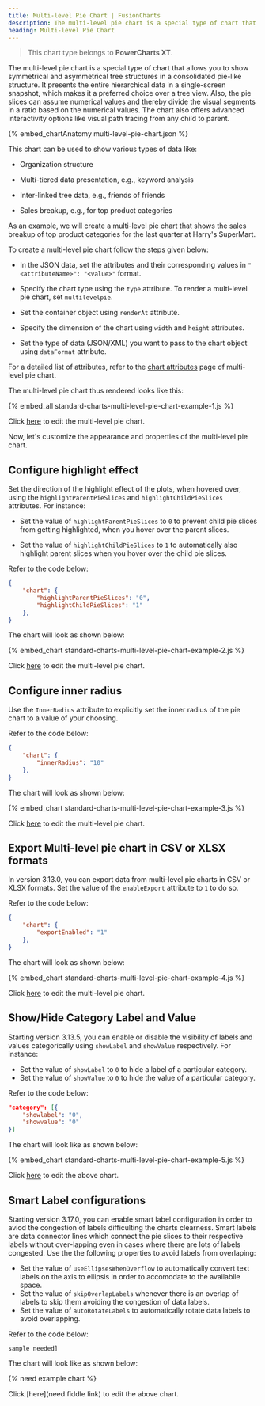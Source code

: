 ```yaml
---
title: Multi-level Pie Chart | FusionCharts
description: The multi-level pie chart is a special type of chart that allows you to show symmetrical/asymmetrical tree structures in a consolidated pie-like structure
heading: Multi-level Pie Chart
---
```


> This chart type belongs to **PowerCharts XT**.

The multi-level pie chart is a special type of chart that allows you to show symmetrical and asymmetrical tree structures in a consolidated pie-like structure. It presents the entire hierarchical data in a single-screen snapshot, which makes it a preferred choice over a tree view. Also, the pie slices can assume numerical values and thereby divide the visual segments in a ratio based on the numerical values. The chart also offers advanced interactivity options like visual path tracing from any child to parent.

{% embed_chartAnatomy multi-level-pie-chart.json %}

This chart can be used to show various types of data like:

- Organization structure

- Multi-tiered data presentation, e.g., keyword analysis

- Inter-linked tree data, e.g., friends of friends

- Sales breakup, e.g., for top product categories

As an example, we will create a multi-level pie chart that shows the sales breakup of top product categories for the last quarter at Harry's SuperMart.

To create a multi-level pie chart follow the steps given below:

- In the JSON data, set the attributes and their corresponding values in `"<attributeName>": "<value>"` format.

- Specify the chart type using the `type` attribute. To render a multi-level pie chart, set `multilevelpie`.

- Set the container object using `renderAt` attribute.

- Specify the dimension of the chart using `width` and `height` attributes.

- Set the type of data (JSON/XML) you want to pass to the chart object using `dataFormat` attribute.

For a detailed list of attributes, refer to the [chart attributes](/chart-attributes?chart=multilevelpie) page of multi-level pie chart.

The multi-level pie chart thus rendered looks like this:

{% embed_all standard-charts-multi-level-pie-chart-example-1.js %}

Click [here](http://jsfiddle.net/fusioncharts/njjra2r4/) to edit the multi-level pie chart.

Now, let's customize the appearance and properties of the multi-level pie chart.

## Configure highlight effect

Set the direction of the highlight effect of the plots, when hovered over, using the `highlightParentPieSlices` and `highlightChildPieSlices` attributes. For instance:

- Set the value of `highlightParentPieSlices` to `0` to prevent child pie slices from getting highlighted, when you hover over the parent slices.

- Set the value of `highlightChildPieSlices` to `1` to automatically also highlight parent slices when you hover over the child pie slices.

Refer to the code below:

```json
{
    "chart": {
        "highlightParentPieSlices": "0",
        "highlightChildPieSlices": "1"
    },
}
```

The chart will look as shown below:

{% embed_chart standard-charts-multi-level-pie-chart-example-2.js %}

Click [here](http://jsfiddle.net/fusioncharts/xcjhaz28/) to edit the multi-level pie chart.

## Configure inner radius

Use the `InnerRadius` attribute to explicitly set the inner radius of the pie chart to a value of your choosing.

Refer to the code below:

```json
{
    "chart": {
        "innerRadius": "10"
    },
}
```

The chart will look as shown below:

{% embed_chart standard-charts-multi-level-pie-chart-example-3.js %}

Click [here](http://jsfiddle.net/fusioncharts/yw2mf0rj/) to edit the multi-level pie chart.

## Export Multi-level pie chart in CSV or XLSX formats

In version 3.13.0, you can export data from multi-level pie charts in CSV or XLSX formats. Set the value of the `enableExport` attribute to `1` to do so.

Refer to the code below:

```json
{
    "chart": {
        "exportEnabled": "1"
    },
}
```

The chart will look as shown below:

{% embed_chart standard-charts-multi-level-pie-chart-example-4.js %}

Click [here](http://jsfiddle.net/fusioncharts/pcmz12Lv/) to edit the multi-level pie chart.

## Show/Hide Category Label and Value

Starting version 3.13.5, you can enable or disable the visibility of labels and values categorically using `showLabel` and `showValue` respectively. For instance:

- Set the value of `showLabel` to `0` to hide a label of a particular category.
- Set the value of `showValue` to `0` to hide the value of a particular category.

Refer to the code below:

```json
"category": [{
    "showlabel": "0",
    "showvalue": "0"
}]
```

The chart will look like as shown below:

{% embed_chart standard-charts-multi-level-pie-chart-example-5.js %}

Click [here](http://jsfiddle.net/fusioncharts/n2ycfvas/) to edit the above chart.

## Smart Label configurations

Starting version 3.17.0, you can enable smart label configuration in order to aviod the congestion of labels difficulting the charts clearness. Smart labels are data connector lines which connect the pie slices to their respective labels without over-lapping even in cases where there are lots of labels congested. Use the the following properties to avoid labels from overlaping:

- Set the value of `useEllipsesWhenOverflow` to automatically convert text labels on the axis to ellipsis in order to accomodate to the availablle space.
- Set the value of `skipOverlapLabels` whenever there is an overlap of labels to skip them avoiding the congestion of data labels.
- Set the value of `autoRotateLabels` to automatically rotate data labels to avoid overlapping.

Refer to the code below:

```[code 
sample needed]
```

The chart will look like as shown below:

{% need example chart %}

Click [here](need fiddle link) to edit the above chart.
